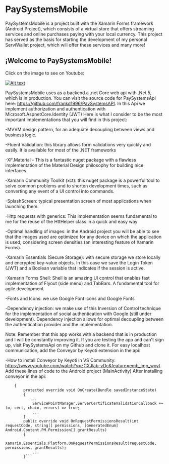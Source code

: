# PaySystemsMobile

PaySystemsMobile is a project built with the Xamarin Forms framework (Android Project), which consists of a virtual store that offers streaming services and online purchases paying with your local currency. This project has served as the basis for starting the development of my personal ServiWallet project, which will offer these services and many more! 

## ¡Welcome to PaySystemsMobile!

Click on the image to see on Youtube:

[![Alt text](https://img.youtube.com/vi/OaVvTxtXDYQ/0.jpg)](https://www.youtube.com/watch?v=OaVvTxtXDYQ)

PaySystemsMobile uses as a backend a .net Core web api with .Net 5, which is in production. You can visit the source code for PaySystemsApi here: https://github.com/frankd1996/PaySystemsAPI. In this Api we implement authorization and authentication with Microsoft.AspnetCore.Identity (JWT)
Here is what I consider to be the most important implementations that you will find in this project:

-MVVM design pattern, for an adequate decoupling between views and business logic.

-Fluent Validation: this library allows form validations very quickly and easily. It is available for most of the .NET frameworks 

-XF.Material - This is a fantastic nuget package with a flawless implementation of the Material Design philosophy for building nice interfaces.

-Xamarin Community Toolkit (xct): this nuget package is a powerful tool to solve common problems and to shorten development times, such as converting any event of a UI control into commands.

-SplashScreen: typical presentation screen of most applications when launching them.

-Http requests with generics: This implementation seems fundamental to me for the reuse of the HttHelper class in a quick and easy way

-Optimal handling of images: in the Android project you will be able to see that the images used are optimized for any device on which the application is used, considering screen densities (an interesting feature of Xamarin Forms).

-Xamarin Essentials (Secure Storage): with secure storage we store locally and encrypted key-value objects. In this case we save the Login Token (JWT) and a Boolean variable that indicates if the session is active.

-Xamarin Forms Shell: Shell is an amazing UI control that enables fast implementation of Flyout (side menu) and TabBars. A fundamental tool for agile development

-Fonts and Icons: we use Google Font icons and Google Fonts

-Dependency injection: we make use of this Inversion of Control technique for the implementation of social authentication with Google (still under development). Dependency injection allows for optimal decoupling between the authentication provider and the implementation.

Note: Remember that this app works with a backend that is in production and I will be constantly improving it. If you are testing the app and can't sign up, visit PaySystemsApi on my Github and clone it. For easy localhost communication, add the Conveyor by Keyoti extension in the api:

-How to install Conveyor by Keyoti in VS Community: https://www.youtube.com/watch?v=zCXJlab-yDc&feature=emb_imp_woyt
Add these lines of code to the Android project (MainActivity) After installing conveyor in the api:

``` public class MainActivity : global::Xamarin.Forms.Platform.Android.FormsAppCompatActivity
    {
        protected override void OnCreate(Bundle savedInstanceState)
        {
           ...
            ServicePointManager.ServerCertificateValidationCallback += (o, cert, chain, errors) => true; 
            ...           
        }
        public override void OnRequestPermissionsResult(int requestCode, string[] permissions, [GeneratedEnum] Android.Content.PM.Permission[] grantResults)
        {
            Xamarin.Essentials.Platform.OnRequestPermissionsResult(requestCode, permissions, grantResults);
            ...
        }```


